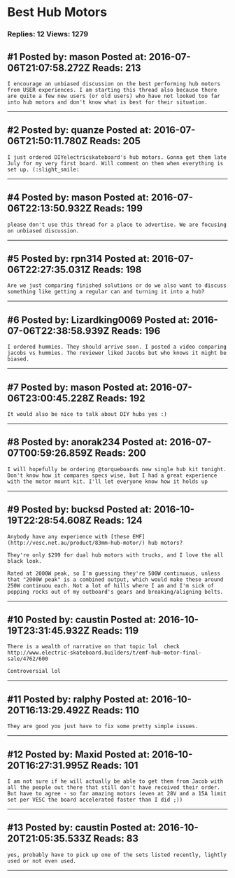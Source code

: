 # Best Hub Motors

### Replies: 12 Views: 1279

## \#1 Posted by: mason Posted at: 2016-07-06T21:07:58.272Z Reads: 213

```
I encourage an unbiased discussion on the best performing hub motors from USER experiences. I am starting this thread also because there are quite a few new users (or old users) who have not looked too far into hub motors and don't know what is best for their situation.
```

---
## \#2 Posted by: quanze Posted at: 2016-07-06T21:50:11.780Z Reads: 205

```
I just ordered DIYelectricskateboard's hub motors. Gonna get them late July for my very first board. Will comment on them when everything is set up. (:slight_smile:
```

---
## \#4 Posted by: mason Posted at: 2016-07-06T22:13:50.932Z Reads: 199

```
please don't use this thread for a place to advertise. We are focusing on unbiased discussion.
```

---
## \#5 Posted by: rpn314 Posted at: 2016-07-06T22:27:35.031Z Reads: 198

```
Are we just comparing finished solutions or do we also want to discuss something like getting a regular can and turning it into a hub?
```

---
## \#6 Posted by: Lizardking0069 Posted at: 2016-07-06T22:38:58.939Z Reads: 196

```
I ordered hummies. They should arrive soon. I posted a video comparing jacobs vs hummies. The reviewer liked Jacobs but who knows it might be biased.
```

---
## \#7 Posted by: mason Posted at: 2016-07-06T23:00:45.228Z Reads: 192

```
It would also be nice to talk about DIY hubs yes :)
```

---
## \#8 Posted by: anorak234 Posted at: 2016-07-07T00:59:26.859Z Reads: 200

```
I will hopefully be ordering @torqueboards new single hub kit tonight. Don't know how it compares specs wise, but I had a great experience with the motor mount kit. I'll let everyone know how it holds up
```

---
## \#9 Posted by: bucksd Posted at: 2016-10-19T22:28:54.608Z Reads: 124

```
Anybody have any experience with [these EMF](http://vesc.net.au/product/83mm-hub-motor/) hub motors?

They're only $299 for dual hub motors with trucks, and I love the all black look. 

Rated at 2000W peak, so I'm guessing they're 500W continuous, unless that "2000W peak" is a combined output, which would make these around 250W continuou each. Not a lot of hills where I am and I'm sick of popping rocks out of my outboard's gears and breaking/aligning belts.
```

---
## \#10 Posted by: caustin Posted at: 2016-10-19T23:31:45.932Z Reads: 119

```
There is a wealth of narrative on that topic lol  check http://www.electric-skateboard.builders/t/emf-hub-motor-final-sale/4762/600

Controversial lol
```

---
## \#11 Posted by: ralphy Posted at: 2016-10-20T16:13:29.492Z Reads: 110

```
They are good you just have to fix some pretty simple issues.
```

---
## \#12 Posted by: Maxid Posted at: 2016-10-20T16:27:31.995Z Reads: 101

```
I am not sure if he will actually be able to get them from Jacob with all the people out there that still don't have received their order. But have to agree - so far amazing motors (even at 28V and a 15A limit set per VESC the board accelerated faster than I did ;))
```

---
## \#13 Posted by: caustin Posted at: 2016-10-20T21:05:35.533Z Reads: 83

```
yes, probably have to pick up one of the sets listed recently, lightly used or not even used.
```

---
